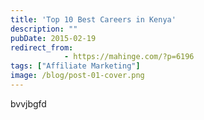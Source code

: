 ```yaml
---
title: 'Top 10 Best Careers in Kenya'
description: ""
pubDate: 2015-02-19
redirect_from:
            - https://mahinge.com/?p=6196
tags: ["Affiliate Marketing"]
image: /blog/post-01-cover.png
---
```

bvvjbgfd
